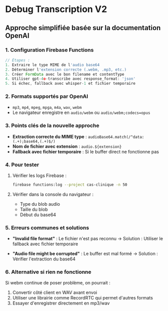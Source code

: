 # Debug Transcription V2

## Approche simplifiée basée sur la documentation OpenAI

### 1. Configuration Firebase Functions
```javascript
// Étapes :
1. Extraire le type MIME de l'audio base64
2. Déterminer l'extension correcte (.webm, .mp3, etc.)
3. Créer FormData avec le bon filename et contentType
4. Utiliser gpt-4o-transcribe avec response_format: 'json'
5. Si échec, fallback avec whisper-1 et fichier temporaire
```

### 2. Formats supportés par OpenAI
- `mp3`, `mp4`, `mpeg`, `mpga`, `m4a`, `wav`, `webm`
- Le navigateur enregistre en `audio/webm` ou `audio/webm;codecs=opus`

### 3. Points clés de la nouvelle approche
- **Extraction correcte du MIME type** : `audioBase64.match(/^data:(.+);base64,(.+)$/)`
- **Nom de fichier avec extension** : `audio.${extension}`
- **Fallback avec fichier temporaire** : Si le buffer direct ne fonctionne pas

### 4. Pour tester
1. Vérifier les logs Firebase :
   ```bash
   firebase functions:log --project cas-clinique -n 50
   ```

2. Vérifier dans la console du navigateur :
   - Type du blob audio
   - Taille du blob
   - Début du base64

### 5. Erreurs communes et solutions
- **"Invalid file format"** : Le fichier n'est pas reconnu
  → Solution : Utiliser le fallback avec fichier temporaire
  
- **"Audio file might be corrupted"** : Le buffer est mal formé
  → Solution : Vérifier l'extraction du base64

### 6. Alternative si rien ne fonctionne
Si webm continue de poser problème, on pourrait :
1. Convertir côté client en WAV avant envoi
2. Utiliser une librairie comme RecordRTC qui permet d'autres formats
3. Essayer d'enregistrer directement en mp3/wav 